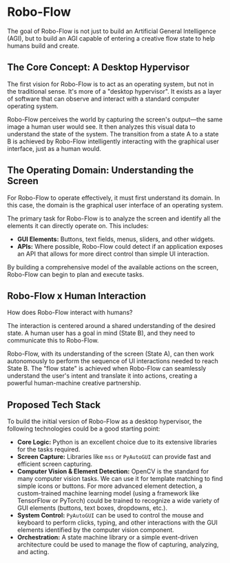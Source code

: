 # Robo-Flow

The goal of Robo-Flow is not just to build an Artificial General Intelligence (AGI), but to build an AGI capable of entering a creative flow state to help humans build and create.

## The Core Concept: A Desktop Hypervisor

The first vision for Robo-Flow is to act as an operating system, but not in the traditional sense. It's more of a "desktop hypervisor". It exists as a layer of software that can observe and interact with a standard computer operating system.

Robo-Flow perceives the world by capturing the screen's output—the same image a human user would see. It then analyzes this visual data to understand the state of the system. The transition from a state A to a state B is achieved by Robo-Flow intelligently interacting with the graphical user interface, just as a human would.

## The Operating Domain: Understanding the Screen

For Robo-Flow to operate effectively, it must first understand its domain. In this case, the domain is the graphical user interface of an operating system.

The primary task for Robo-Flow is to analyze the screen and identify all the elements it can directly operate on. This includes:

*   **GUI Elements:** Buttons, text fields, menus, sliders, and other widgets.
*   **APIs:** Where possible, Robo-Flow could detect if an application exposes an API that allows for more direct control than simple UI interaction.

By building a comprehensive model of the available actions on the screen, Robo-Flow can begin to plan and execute tasks.

## Robo-Flow x Human Interaction

How does Robo-Flow interact with humans?

The interaction is centered around a shared understanding of the desired state. A human user has a goal in mind (State B), and they need to communicate this to Robo-Flow.

Robo-Flow, with its understanding of the screen (State A), can then work autonomously to perform the sequence of UI interactions needed to reach State B. The "flow state" is achieved when Robo-Flow can seamlessly understand the user's intent and translate it into actions, creating a powerful human-machine creative partnership.

## Proposed Tech Stack

To build the initial version of Robo-Flow as a desktop hypervisor, the following technologies could be a good starting point:

*   **Core Logic:** Python is an excellent choice due to its extensive libraries for the tasks required.
*   **Screen Capture:** Libraries like `mss` or `PyAutoGUI` can provide fast and efficient screen capturing.
*   **Computer Vision & Element Detection:** OpenCV is the standard for many computer vision tasks. We can use it for template matching to find simple icons or buttons. For more advanced element detection, a custom-trained machine learning model (using a framework like TensorFlow or PyTorch) could be trained to recognize a wide variety of GUI elements (buttons, text boxes, dropdowns, etc.).
*   **System Control:** `PyAutoGUI` can be used to control the mouse and keyboard to perform clicks, typing, and other interactions with the GUI elements identified by the computer vision component.
*   **Orchestration:** A state machine library or a simple event-driven architecture could be used to manage the flow of capturing, analyzing, and acting.
